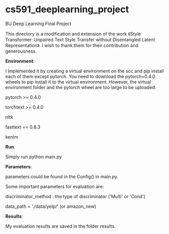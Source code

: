 # cs591_deeplearning_project
BU Deep Learning Final Project

This directory is a modification and extension of the work 《Style Transformer: Unpaired Text Style Transfer without Disentangled Latent Representation》. I wish to thank them for their contribution and generousness.


**Environment**:

I implemented it by creating a virtual environment on the scc and pip install each of them except pytorch. You need to download the pytorch=0.4.0 wheels to pip install it to the virtual environment. However, the virtual environment folder and the pytorch wheel are too large to be uploaded. 

pytorch >= 0.4.0

torchtext >= 0.4.0

nltk

fasttext == 0.8.3

kenlm

**Run**:

Simply run python main.py 

**Parameters**:

parameters could be found in the Config() in main.py. 

Some important parameters for evaluation are: 

discriminator_method : the type of discriminator ('Multi' or 'Cond')

data_path = './data/yelp/' (or amazon_new)


**Results**:

My evaluation results are saved in the folder results.
